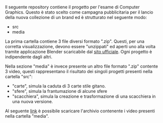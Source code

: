 Il seguente repository contiene il progetto per l'esame di Computer Graphics. Questo è stato scelto come campagna pubblicitaria per il lancio della nuova collezione di un brand ed è strutturato nel seguente modo:

- src
- media

La prima cartella contiene 3 file diversi formato ".zip". Questi, per una corretta visualizzazione, devono essere "unzippati" ed aperti uno alla volta tramite applicazione Blender scaricabile dal [sito ufficiale](https://www.blender.org/download/). Ogni progetto è indipendente dagli altri.

Nella sezione "media" è invece presente un altro file formato ".zip" contente 3 video, questi rappresentano il risultato dei singoli progetti presenti nella cartella "src":

- "carte", simula la caduta di 3 carte stile gitano.
- "sfere", simula la frantumazione di alcune sfere
- "scacchiera", simula la creazione e trasformazione di una scacchiera in una nuova versione.

Al seguente [link](https://drive.google.com/file/d/1B8OFDHOY2N9lMNYt2WWf1FUlDH2uR0Ur/view?usp=share_link) è possibile scaricare l'archivio contenente i video presenti nella cartella "media".